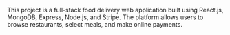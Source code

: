 This project is a full-stack food delivery web application built using React.js, MongoDB, Express, Node.js, and Stripe. The platform allows users to browse restaurants, select meals, and make online payments.
